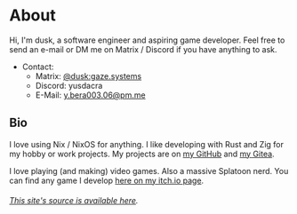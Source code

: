 <style>
h6:before {
  all: unset;
}
</style>

# About

Hi, I'm dusk, a software engineer and aspiring game developer.
Feel free to send an e-mail or DM me on Matrix / Discord if you have anything to ask.

+ Contact:
  - Matrix: [@dusk:gaze.systems](https://matrix.to/#/@dusk:gaze.systems)
  - Discord: yusdacra
  - E-Mail: y.bera003.06@pm.me

## Bio

I love using Nix / NixOS for anything.
I like developing with Rust and Zig for my hobby or work projects.
My projects are on [my GitHub](https://github.com/yusdacra) and [my Gitea](https://git.gaze.systems/dusk).

I love playing (and making) video games. Also a massive Splatoon nerd.
You can find any game I develop [here on my itch.io page](https://yusdacra.itch.io/).

###### [This site's source is available here](https://git.gaze.systems/dusk/website).
